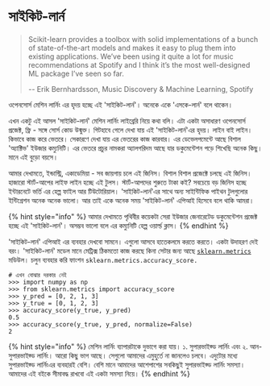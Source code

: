 # সাইকিট-লার্ন

> Scikit-learn provides a toolbox with solid implementations of a bunch of state-of-the-art models and makes it easy to plug them into existing applications. We’ve been using it quite a lot for music recommendations at Spotify and I think it’s the most well-designed ML package I’ve seen so far.
>
> -- Erik Bernhardsson, Music Discovery & Machine Learning, Spotify

ওপেনসোর্স মেশিন লার্নিং এর হৃদয় হচ্ছে এই 'সাইকিট-লার্ন'। অনেকে একে 'এসকে-লার্ন' বলে থাকেন। 

এখন একটু এই আসল 'সাইকিট-লার্ন' মেশিন লার্নিং লাইব্রেরি নিয়ে কথা বলি। এটা একটা অসাধারণ ওপেনসোর্স প্রজেক্ট, ফ্রি - সঙ্গে সোর্স কোড উন্মুক্ত। গিটহাবে গেলে দেখা যায় এই 'সাইকিট-লার্ন'এর হৃদয়। লাইন বাই লাইন। কিভাবে কাজ করে ভেতরে। সেকারণে দেখা যায় এর ভেতরের কাজ কারবার। এর ডেভেলপমেন্টে আছে বিশাল 'অ্যাক্টিভ' ইউজার কম্যুনিটি। এর ভেতরে প্রচুর নামকরা অ্যালগরিদম আছে যার ডকুমেন্টেশন পড়ে শিখেছি অনেক কিছু। মানে এই বুড়ো বয়সে। 

আমার দেখামতে, ইন্ডাস্ট্রি, একাডেমিয়া - সব জায়গায় চলে এই জিনিস। বিশাল বিশাল প্রজেক্টে চলছে এই জিনিস। হাজারো স্টার্ট-আপের লাইফ লাইন হচ্ছে এই টুলস। স্টার্ট-আপদের শুরুতে টাকা কই? সবচেয়ে বড় জিনিস হচ্ছে ইন্টারনেটে ভর্তি এর হেল্প ফাইল আর টিউটোরিয়াল। 'সাইকিট-লার্ন'এর সাথে অন্য সাইন্টিফিক পাইথন টুলগুলোর ইন্টিগ্রেশন অনেক অনেক ভালো। আর তাই একে অনেক সময় 'সাইকিট-লার্ন' এপিআই হিসেবে বলে থাকি আমরা।

{% hint style="info" %}
আমার দেখামতে পৃথিবীর কয়েকটা সেরা ইউজার জেনারেটেড ডকুমেন্টেশন প্রজেক্ট হচ্ছে এই 'সাইকিট-লার্ন'। অসম্ভব ভালো বলে এর কম্যুনিটি হেল্প ওয়ার্ল্ড ক্লাস। 
{% endhint %}

'সাইকিট-লার্ন' এপিআই এর ব্যবহার দেখবো সামনে। এগুলো আসবে হাতেকলমে করতে করতে। একটা উদাহরণ দেই বরং।  'সাইকিট-লার্ন' মডেল মানে মেট্রিক্স ঠিকমতো কাজ করছে কিনা সেটার জন্য আছে [`sklearn.metrics`](https://scikit-learn.org/stable/modules/classes.html#module-sklearn.metrics) মডিউল। চলুন ব্যবহার করি ফাংশন `sklearn.metrics.accuracy_score.`

```text
# এখন বোঝার দরকার নেই 
>>> import numpy as np
>>> from sklearn.metrics import accuracy_score
>>> y_pred = [0, 2, 1, 3]
>>> y_true = [0, 1, 2, 3]
>>> accuracy_score(y_true, y_pred)
0.5
>>> accuracy_score(y_true, y_pred, normalize=False)
2
```

{% hint style="info" %}
মেশিন লার্নিং ব্যাপারটাকে দুভাগে করা যায়। ১. সুপারভাইজ্ড লার্নিং এবং ২. আন-সুপারভাইজ্ড লার্নিং। আরো কিছু ভাগ আছে। সেগুলো আমাদের এমুহুর্তে না জানলেও চলবে। এদুটোর মধ্যে সুপারভাইজ্ড লার্নিংএর ব্যবহারই বেশি। বেশি মানে আমাদের আশেপাশের সবকিছুই সুপারভাইজ্ড লার্নিং সমস্যা। আমাদের এই বইকে সীমাবদ্ধ রাখবো এই একটা সমস্যা নিয়ে। 
{% endhint %}

